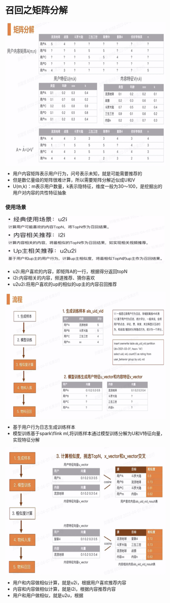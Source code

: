 # 召回之矩阵分解

<img align="center"  width='800' height='450' src="picture/pipeline20.png"  />

- 用户内容矩阵表示用户行为，问号表示未知，就是可能需要推荐的
- 但是数亿量级的矩阵很难计算，所以需要矩阵分解近似成U和V
- U(m,k)：m表示用户数量，k表示隐特征，维度一般为30～100，是挖掘出的用户对内容的共性特征抽象

### 使用场景
<img align="center"  width='500' height='150' src="picture/pipeline21.png"  />

- u2i:用户喜欢的内容，即矩阵A的一行，根据得分返回topN
- i2i:内容相关的内容，频道推荐、猜你喜欢
- u2u2i:将用户喜欢的up的相似的up主的内容召回推荐

<img align="center"  width='800' height='400' src="picture/pipeline22.png"  />

- 基于用户行为日志生成训练样本
- 模型训练基于spark\flink ml,将训练样本通过模型训练分解为U和V特征向量，实现特征分解

<img align="center"  width='800' height='400' src="picture/pipeline23.png"  />

- 用户和内容做相似计算，就是u2i，根据用户喜欢推荐内容
- 内容和内容做相似计算，就是i2i，根据内容推荐内容
- 用户和用户做相似，就是u2u，根据